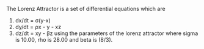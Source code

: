 The Lorenz Attractor is a set of differential equations which are 
1. dx/dt = σ(y-x)
2. dy/dt = ρx - y - xz
3. dz/dt = xy - βz
using the parameters of the lorenz attractor where sigma is 10.00, rho is 28.00 and beta is (8/3).
